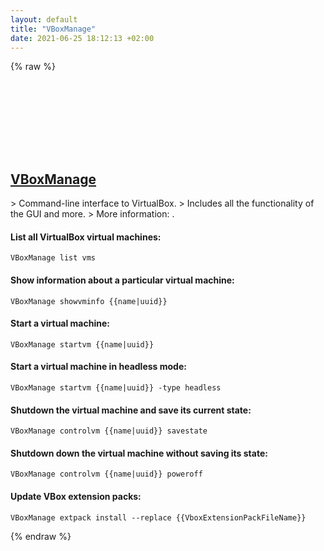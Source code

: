 ```yaml
---
layout: default
title: "VBoxManage"
date: 2021-06-25 18:12:13 +02:00
---
```

{% raw %}
<h2 id="vboxmanage">
  <a href="/en/common/vboxmanage.html">VBoxManage</a> <a href="#vboxmanage"><svg class="icon">
    <use href="/assets/images/unicode_sprite.svg#link" />
  </svg></a>
</h2>
> Command-line interface to VirtualBox.
> Includes all the functionality of the GUI and more.
> More information: <https://www.virtualbox.org/manual/ch08.html#vboxmanage-intro>.

#### List all VirtualBox virtual machines:
```shell
VBoxManage list vms
```
#### Show information about a particular virtual machine:
```shell
VBoxManage showvminfo {{name|uuid}}
```
#### Start a virtual machine:
```shell
VBoxManage startvm {{name|uuid}}
```
#### Start a virtual machine in headless mode:
```shell
VBoxManage startvm {{name|uuid}} -type headless
```
#### Shutdown the virtual machine and save its current state:
```shell
VBoxManage controlvm {{name|uuid}} savestate
```
#### Shutdown down the virtual machine without saving its state:
```shell
VBoxManage controlvm {{name|uuid}} poweroff
```
#### Update VBox extension packs:
```shell
VBoxManage extpack install --replace {{VboxExtensionPackFileName}}
```
{% endraw %}